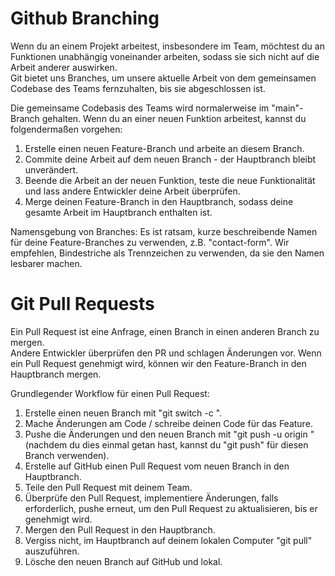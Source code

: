 # Github Branching

Wenn du an einem Projekt arbeitest, insbesondere im Team, möchtest du an Funktionen unabhängig voneinander arbeiten, sodass sie sich nicht auf die Arbeit anderer auswirken.<br> Git bietet uns Branches, um unsere aktuelle Arbeit von dem gemeinsamen Codebase des Teams fernzuhalten, bis sie abgeschlossen ist.

Die gemeinsame Codebasis des Teams wird normalerweise im "main"-Branch gehalten. Wenn du an einer neuen Funktion arbeitest, kannst du folgendermaßen vorgehen:

1. Erstelle einen neuen Feature-Branch und arbeite an diesem Branch.
2. Commite deine Arbeit auf dem neuen Branch - der Hauptbranch bleibt unverändert.
3. Beende die Arbeit an der neuen Funktion, teste die neue Funktionalität und lass andere Entwickler deine Arbeit überprüfen.
4. Merge deinen Feature-Branch in den Hauptbranch, sodass deine gesamte Arbeit im Hauptbranch enthalten ist.

Namensgebung von Branches:
Es ist ratsam, kurze beschreibende Namen für deine Feature-Branches zu verwenden, z.B. "contact-form". Wir empfehlen, Bindestriche als Trennzeichen zu verwenden, da sie den Namen lesbarer machen.

# Git Pull Requests

Ein Pull Request ist eine Anfrage, einen Branch in einen anderen Branch zu mergen. <br> Andere Entwickler überprüfen den PR und schlagen Änderungen vor. Wenn ein Pull Request genehmigt wird, können wir den Feature-Branch in den Hauptbranch mergen.

Grundlegender Workflow für einen Pull Request:

1. Erstelle einen neuen Branch mit "git switch -c <Branchname>".
2. Mache Änderungen am Code / schreibe deinen Code für das Feature.
3. Pushe die Änderungen und den neuen Branch mit "git push -u origin <Branchname>" (nachdem du dies einmal getan hast, kannst du "git push" für diesen Branch verwenden).
4. Erstelle auf GitHub einen Pull Request vom neuen Branch in den Hauptbranch.
5. Teile den Pull Request mit deinem Team.
6. Überprüfe den Pull Request, implementiere Änderungen, falls erforderlich, pushe erneut, um den Pull Request zu aktualisieren, bis er genehmigt wird.
7. Mergen den Pull Request in den Hauptbranch.
8. Vergiss nicht, im Hauptbranch auf deinem lokalen Computer "git pull" auszuführen.
9. Lösche den neuen Branch auf GitHub und lokal.
